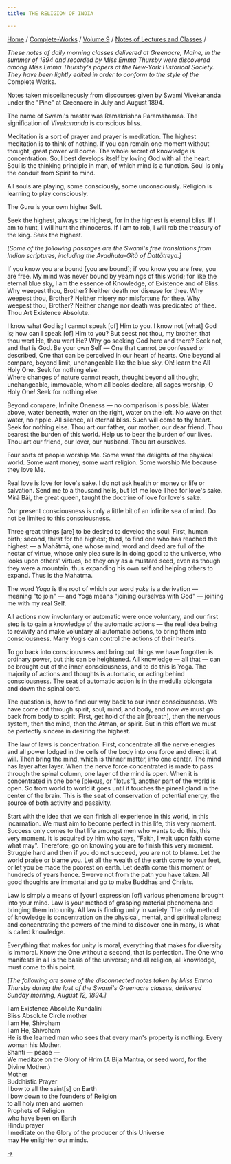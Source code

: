 ```yaml
---
title: THE RELIGION OF INDIA

---
```



[Home](../../../index.htm) / [Complete-Works](../../complete_works.htm)
/ [Volume 9](../volume_9_contents.htm) / [Notes of Lectures and
Classes](notes_of_lectures_and_classes_contents.htm) /



*These notes of daily morning classes delivered at Greenacre, Maine, in
the summer of 1894 and recorded by Miss Emma Thursby were discovered
among Miss Emma Thursby's papers at the New-York Historical Society.
They have been lightly edited in order to conform to the style of the*
Complete Works.

Notes taken miscellaneously from discourses given by Swami Vivekananda
under the "Pine" at Greenacre in July and August 1894.

The name of Swami's master was Ramakrishna Paramahamsa. The
signification of *Vivekananda* is conscious bliss.

Meditation is a sort of prayer and prayer is meditation. The highest
meditation is to think of nothing. If you can remain one moment without
thought, great power will come. The whole secret of knowledge is
concentration. Soul best develops itself by loving God with all the
heart. Soul is the thinking principle in man, of which mind is a
function. Soul is only the conduit from Spirit to mind.

All souls are playing, some consciously, some unconsciously. Religion is
learning to play consciously.

The Guru is your own higher Self.

Seek the highest, always the highest, for in the highest is eternal
bliss. If I am to hunt, I will hunt the rhinoceros. If I am to rob, I
will rob the treasury of the king. Seek the highest.

*\[Some of the following passages are the Swami's free translations from
Indian scriptures, including the Avadhuta-Gitā of Dattātreya.\]*

If you know you are bound \[you are bound\]; if you know you are free,
you are free. My mind was never bound by yearnings of this world; for
like the eternal blue sky, I am the essence of Knowledge, of Existence
and of Bliss. Why weepest thou, Brother? Neither death nor disease for
thee. Why weepest thou, Brother? Neither misery nor misfortune for thee.
Why weepest thou, Brother? Neither change nor death was predicated of
thee. Thou Art Existence Absolute.

I know what God is; I cannot speak \[of\] Him to you. I know not
\[what\] God is; how can I speak \[of\] Him to you? But seest not thou,
my brother, that thou wert He, thou wert He? Why go seeking God here and
there? Seek not, and that is God. Be your own Self — One that cannot be
confessed or described, One that can be perceived in our heart of
hearts. One beyond all compare, beyond limit, unchangeable like the blue
sky. Oh! learn the All Holy One. Seek for nothing else.  
Where changes of nature cannot reach, thought beyond all thought,
unchangeable, immovable, whom all books declare, all sages worship, O
Holy One! Seek for nothing else.

Beyond compare, Infinite Oneness — no comparison is possible. Water
above, water beneath, water on the right, water on the left. No wave on
that water, no ripple. All silence, all eternal bliss. Such will come to
thy heart. Seek for nothing else. Thou art our father, our mother, our
dear friend. Thou bearest the burden of this world. Help us to bear the
burden of our lives. Thou art our friend, our lover, our husband. Thou
art ourselves.

Four sorts of people worship Me. Some want the delights of the physical
world. Some want money, some want religion. Some worship Me because they
love Me.

Real love is love for love's sake. I do not ask health or money or life
or salvation. Send me to a thousand hells, but let me love Thee for
love's sake. Mirā Bāi, the great queen, taught the doctrine of love for
love's sake.

Our present consciousness is only a little bit of an infinite sea of
mind. Do not be limited to this consciousness.

Three great things \[are\] to be desired to develop the soul: First,
human birth; second, thirst for the highest; third, to find one who has
reached the highest — a Mahātmā, one whose mind, word and deed are full
of the nectar of virtue, whose only plea sure is in doing good to the
universe, who looks upon others' virtues, be they only as a mustard
seed, even as though they were a mountain, thus expanding his own self
and helping others to expand. Thus is the Mahatma.

The word *Yoga* is the root of which our word *yoke* is a derivation —
meaning "to join" — and Yoga means "joining ourselves with God" —
joining me with my real Self.

All actions now involuntary or automatic were once voluntary, and our
first step is to gain a knowledge of the automatic actions — the real
idea being to revivify and make voluntary all automatic actions, to
bring them into consciousness. Many Yogis can control the actions of
their hearts.

To go back into consciousness and bring out things we have forgotten is
ordinary power, but this can be heightened. All knowledge — all that —
can be brought out of the inner consciousness, and to do this is Yoga.
The majority of actions and thoughts is automatic, or acting behind
consciousness. The seat of automatic action is in the medulla oblongata
and down the spinal cord.

The question is, how to find our way back to our inner consciousness. We
have come out through spirit, soul, mind, and body, and now we must go
back from body to spirit. First, get hold of the air \[breath\], then
the nervous system, then the mind, then the Atman, or spirit. But in
this effort we must be perfectly sincere in desiring the highest.

The law of laws is concentration. First, concentrate all the nerve
energies and all power lodged in the cells of the body into one force
and direct it at will. Then bring the mind, which is thinner matter,
into one center. The mind has layer after layer. When the nerve force
concentrated is made to pass through the spinal column, one layer of the
mind is open. When it is concentrated in one bone \[plexus, or
"lotus"\], another part of the world is open. So from world to world it
goes until it touches the pineal gland in the center of the brain. This
is the seat of conservation of potential energy, the source of both
activity and passivity.

Start with the idea that we can finish all experience in this world, in
this incarnation. We must aim to become perfect in this life, this very
moment. Success only comes to that life amongst men who wants to do
this, this very moment. It is acquired by him who says, "Faith, I wait
upon faith come what may". Therefore, go on knowing you are to finish
this very moment. Struggle hard and then if you do not succeed, you are
not to blame. Let the world praise or blame you. Let all the wealth of
the earth come to your feet, or let you be made the poorest on earth.
Let death come this moment or hundreds of years hence. Swerve not from
the path you have taken. All good thoughts are immortal and go to make
Buddhas and Christs.

Law is simply a means of \[your\] expression \[of\] various phenomena
brought into your mind. Law is your method of grasping material
phenomena and bringing them into unity. All law is finding unity in
variety. The only method of knowledge is concentration on the physical,
mental, and spiritual planes; and concentrating the powers of the mind
to discover one in many, is what is called knowledge.

Everything that makes for unity is moral, everything that makes for
diversity is immoral. Know the One without a second, that is perfection.
The One who manifests in all is the basis of the universe; and all
religion, all knowledge, must come to this point.

*\[The following are some of the disconnected notes taken by Miss Emma
Thursby during the last of the Swami's Greenacre classes, delivered
Sunday morning, August 12, 1894.\]*

I am Existence Absolute            Kundalini  
Bliss Absolute                           Circle mother  
I am He, Shivoham  
I am He, Shivoham  
He is the learned man who sees that every man's property is nothing.
Every woman his Mother.  
Shanti — peace —                                            
We meditate on the Glory of     Hrim  (A Bija Mantra, or seed word, for
the Divine Mother.)  
Mother  
Buddhistic Prayer  
I bow to all the saint\[s\] on Earth  
I bow down to the founders of Religion  
to all holy men and women  
Prophets of Religion  
who have been on Earth  
Hindu prayer  
I meditate on the Glory of the producer of this Universe  
may He enlighten our minds.  

[→](christs_message_to_the_world.htm)


